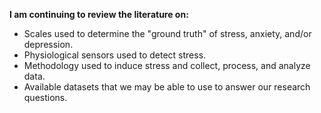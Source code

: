 **I am continuing to review the literature on:**
* Scales used to determine the "ground truth" of stress, anxiety, and/or depression.
* Physiological sensors used to detect stress.
* Methodology used to induce stress and collect, process, and analyze data.
* Available datasets that we may be able to use to answer our research questions.
